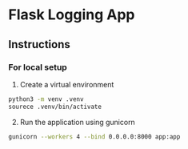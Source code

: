 # Flask Logging App

## Instructions

### For local setup

1. Create a virtual environment

```bash
python3 -m venv .venv
sourece .venv/bin/activate
```

2. Run the application using gunicorn

```bash
gunicorn --workers 4 --bind 0.0.0.0:8000 app:app
```
